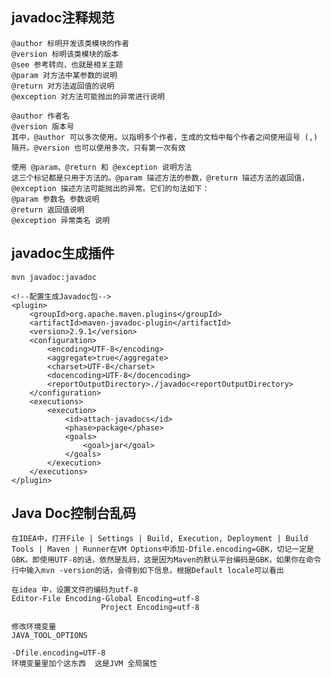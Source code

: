 ## javadoc注释规范

    @author 标明开发该类模块的作者 
    @version 标明该类模块的版本 
    @see 参考转向，也就是相关主题 
    @param 对方法中某参数的说明 
    @return 对方法返回值的说明 
    @exception 对方法可能抛出的异常进行说明 

    @author 作者名 
    @version 版本号 
    其中，@author 可以多次使用，以指明多个作者，生成的文档中每个作者之间使用逗号 (,) 隔开。@version 也可以使用多次，只有第一次有效 

    使用 @param、@return 和 @exception 说明方法 
    这三个标记都是只用于方法的。@param 描述方法的参数，@return 描述方法的返回值，@exception 描述方法可能抛出的异常。它们的句法如下： 
    @param 参数名 参数说明 
    @return 返回值说明 
    @exception 异常类名 说明 

## javadoc生成插件
    mvn javadoc:javadoc

    <!--配置生成Javadoc包-->
    <plugin>
        <groupId>org.apache.maven.plugins</groupId>
        <artifactId>maven-javadoc-plugin</artifactId>
        <version>2.9.1</version>
        <configuration>
            <encoding>UTF-8</encoding>
            <aggregate>true</aggregate>
            <charset>UTF-8</charset>
            <docencoding>UTF-8</docencoding>
            <reportOutputDirectory>./javadoc<reportOutputDirectory>
        </configuration>
        <executions>
            <execution>
                <id>attach-javadocs</id>
                <phase>package</phase>
                <goals>
                    <goal>jar</goal>
                </goals>
            </execution>
        </executions>
    </plugin>

 ## Java Doc控制台乱码
    在IDEA中，打开File | Settings | Build, Execution, Deployment | Build Tools | Maven | Runner在VM Options中添加-Dfile.encoding=GBK，切记一定是GBK。即使用UTF-8的话，依然是乱码，这是因为Maven的默认平台编码是GBK，如果你在命令行中输入mvn -version的话，会得到如下信息，根据Default locale可以看出

    在idea 中，设置文件的编码为utf-8
    Editor-File Encoding-Global Encoding=utf-8
                        Project Encoding=utf-8

    修改环境变量
    JAVA_TOOL_OPTIONS

    -Dfile.encoding=UTF-8
    环境变量里加个这东西  这是JVM 全局属性   